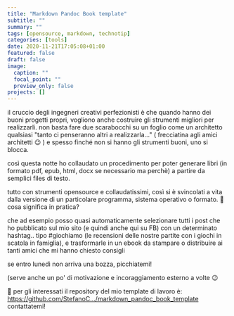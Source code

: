 ```yaml
---
title: "Markdown Pandoc Book template"
subtitle: ""
summary: ""
tags: [opensource, markdown, technotip]
categories: [tools]
date: 2020-11-21T17:05:08+01:00
featured: false
draft: false
image:
  caption: ""
  focal_point: ""
  preview_only: false
projects: []
---
```


il cruccio degli ingegneri creativi perfezionisti è che quando hanno dei buoni progetti propri, vogliono anche costruire gli strumenti migliori per realizzarli.
non basta fare due scarabocchi su un foglio come un architetto qualsiasi "tanto ci penseranno altri a realizzarla..." ( frecciatina agli amici architetti 😉 ) 
e spesso finché non si hanno gli strumenti buoni, uno si blocca.

così questa notte ho collaudato un procedimento per poter generare libri (in formato pdf, epub, html, docx se necessario ma perchè) a partire da semplici files di testo.

tutto con strumenti opensource e collaudatissimi, così si è svincolati a vita dalla versione di un particolare programma, sistema operativo o formato.
🧠 cosa significa in pratica?

che ad esempio posso quasi automaticamente selezionare tutti i post che ho pubblicato sul mio sito (e quindi anche qui su FB) con un determinato hashtag.. tipo #giochiamo (le recensioni delle nostre partite con i giochi in scatola in famiglia), e trasformarle in un ebook da stampare o distribuire ai tanti amici che mi hanno chiesto consigli

se entro lunedì non arriva una bozza, picchiatemi!

(serve anche un po' di motivazione e incoraggiamento esterno a volte 😉

🔴 per gli interessati il repository del mio template di lavoro è: <https://github.com/StefanoC.../markdown_pandoc_book_template> contattatemi!
